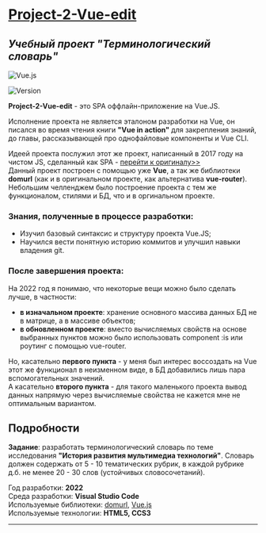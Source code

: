 # [Project-2-Vue-edit](https://medrenguard.github.io/Project-2-Vue-edit/)

## _Учебный проект "Терминологический словарь"_

![Vue.js](https://img.shields.io/badge/vuejs-%2335495e.svg?style=for-the-badge&logo=vuedotjs&logoColor=%234FC08D)

![Version](https://img.shields.io/badge/%09HTML-5-success)

**Project-2-Vue-edit** - это SPA оффлайн-приложение на Vue.JS.

Исполнение проекта не является эталоном разработки на Vue, он писался во время чтения книги **"Vue in action"** для закрепления знаний, до главы, рассказывающей про однофайловые компоненты и Vue CLI.

Идеей проекта послужил этот же проект, написанный в 2017 году на чистом JS, сделанный как SPA - [перейти к оригиналу>>](https://github.com/Medrenguard/Project-2)<br/>
Данный проект построен с помощью уже **Vue**, а так же библиотеки **domurl** (как и в оригинальном проекте, как альтернатива **vue-router**).<br/>
Небольшим челленджем было построение проекта с тем же функционалом, стилями и БД, что и в оргинальном проекте.

### Знания, полученные в процессе разработки:

- Изучил базовый синтаксис и структуру проекта Vue.JS;
- Научился вести понятную историю коммитов и улучшил навыки владения git.

### После завершения проекта:

На 2022 год я понимаю, что некоторые вещи можно было сделать лучше, в частности:

- **в изначальном проекте**: хранение основного массива данных БД не в матрице, а в массиве объектов;
- **в обновленном проекте**: вместо вычисляемых свойств на основе выбранных пунктов можно было использовать component :is или роутинг с помощью vue-router.

Но, касательно **первого пункта** - у меня был интерес воссоздать на Vue этот же функционал в неизменном виде, в БД добавились лишь пара вспомогательных значений.<br/>
А касательно **второго пункта** - для такого маленького проекта вывод данных напрямую через вычисляемые свойства не кажется мне не оптимальным вариантом.

## Подробности

**Задание**: разработать терминологический словарь по теме исследования **"История развития мультимедиа технологий"**. Словарь должен содержать от 5 - 10 тематических рубрик, в каждой рубрике д.б. не менее 20 - 30 слов (устойчивых словосочетаний).

Год разработки: **2022**<br/>
Среда разработки: **Visual Studio Code**<br/>
Используемые библиотеки: [domurl](https://github.com/Mikhus/domurl), [Vue.js](https://github.com/vuejs/vue)<br/>
Используемые технологии: **HTML5, CCS3**

---
